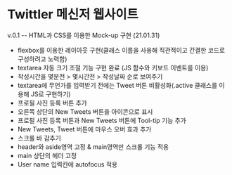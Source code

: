 # Twittler 메신저 웹사이트

v.0.1 -- HTML과 CSS를 이용한 Mock-up 구현 (21.01.31)

- flexbox를 이용한 레이아웃 구현(클래스 이름을 사용해 직관적이고 간결한 코드로 구성하려고 노력함)
- textarea 자동 크기 조절 기능 구현 완료 (JS 함수와 키보드 이벤트를 이용)
- 작성시간을 몇분전 > 몇시간전 > 작성날짜 순로 보여주기
- textarea에 무언가를 입력받기 전에는 Tweet 버튼 비활성화(.active 클래스를 이용해 JS로 구현하기)
- 프로필 사진 등록 버튼 추가
- 오른쪽 상단의 New Tweets 버튼을 아이콘으로 표시
- 프로필 사진 등록 버튼과 New Tweets 버튼에 Tool-tip 기능 추가
- New Tweets, Tweet 버튼에 마우스 오버 효과 추가
- 스크롤 바 감추기
- header와 aside영역 고정 & main영역만 스크롤 기능 적용
- main 상단의 헤더 고정
- User name 입력칸에 autofocus 적용
